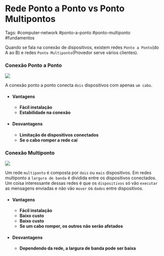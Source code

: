 
# Rede Ponto a Ponto vs Ponto Multipontos 

Tags: #computer-network #ponto-a-ponto #ponto-multiponto #fundamentos

Quando se fala na conexão de dispositivos, existem redes `Ponto a Ponto`(do A ao B) e redes `Ponto Multiponto`(Provedor serve vários clientes).

### Conexão Ponto a Ponto 

<img src="https://www.alura.com.br/artigos/assets/uploads/2018/04/image_0-6.png" />

A conexão ponto a ponto conecta `dois` dispositivos com apenas `um cabo`.

- #### Vantagens
	- **Fácil instalação**
	- **Estabilidade na conexão**

- #### Desvantagens
	- **Limitação de dispositivos conectados**
	- **Se o cabo romper a rede caí**

### Conexão Multiponto

<img src="https://www.researchgate.net/publication/235899854/figure/fig3/AS:340364624973862@1458160658758/Figura-26-Exemplo-de-topologia-ponto-multiponto-tipica.png" />

Um rede `multiponto` é composta por `dois` ou `mais` dispositivos. Em redes multiponto a `largura de banda` é dividida entre os dispositivos conectados.
Um coisa interessante dessas redes é que os `dispositivos` só vão `executar` as mensagens enviadas e não vão `mover` os `dados` entre dispositivos.

- #### Vantagens
	- **Fácil instalação**
	- **Baixo custo**
	- **Baixo custo**
	- **Se um cabo romper, os outros não serão afetados**

- #### Desvantagens
	- **Dependendo da rede, a largura de banda pode ser baixa**

